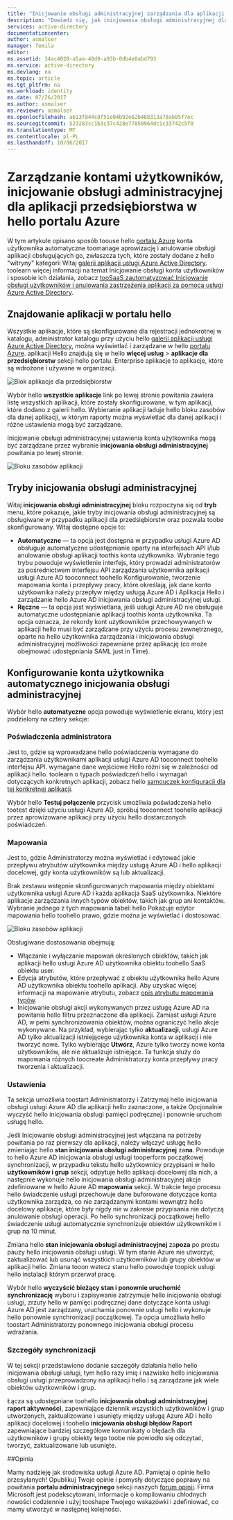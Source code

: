 ```yaml
---
title: "Inicjowanie obsługi administracyjnej zarządzania dla aplikacji przedsiębiorstwa w hello Azure Active Directory aaaUser | Dokumentacja firmy Microsoft"
description: "Dowiedz się, jak inicjowania obsługi administracyjnej dla aplikacji przedsiębiorstwa przy użyciu usługi Azure Active Directory hello konta użytkownika toomanage"
services: active-directory
documentationcenter: 
author: asmalser
manager: femila
editor: 
ms.assetid: 34ac4028-a5aa-40d9-a93b-0db4e0abd793
ms.service: active-directory
ms.devlang: na
ms.topic: article
ms.tgt_pltfrm: na
ms.workload: identity
ms.date: 07/26/2017
ms.author: asmalser
ms.reviewer: asmalser
ms.openlocfilehash: a613f844c8f51e04b92e62b488313a78ab85f7ec
ms.sourcegitcommit: 523283cc1b3c37c428e77850964dc1c33742c5f0
ms.translationtype: MT
ms.contentlocale: pl-PL
ms.lasthandoff: 10/06/2017
---
```

# <a name="managing-user-account-provisioning-for-enterprise-apps-in-hello-azure-portal"></a>Zarządzanie kontami użytkowników, inicjowanie obsługi administracyjnej dla aplikacji przedsiębiorstwa w hello portalu Azure
W tym artykule opisano sposób toouse hello [portalu Azure](https://portal.azure.com) konta użytkownika automatyczne toomanage aprowizację i anulowanie obsługi aplikacji obsługujących go, zwłaszcza tych, które zostały dodane z hello "witryny" kategorii Witaj [galerii aplikacji usługi Azure Active Directory](active-directory-appssoaccess-whatis.md#get-started-with-the-azure-ad-application-gallery). toolearn więcej informacji na temat Inicjowanie obsługi konta użytkowników i sposobie ich działania, zobacz [tooSaaS zautomatyzować Inicjowanie obsługi użytkowników i anulowania zastrzeżenia aplikacji za pomocą usługi Azure Active Directory](active-directory-saas-app-provisioning.md).

## <a name="finding-your-apps-in-hello-portal"></a>Znajdowanie aplikacji w portalu hello
Wszystkie aplikacje, które są skonfigurowane dla rejestracji jednokrotnej w katalogu, administrator katalogu przy użyciu hello [galerii aplikacji usługi Azure Active Directory](active-directory-appssoaccess-whatis.md#get-started-with-the-azure-ad-application-gallery), można wyświetlać i zarządzane w hello [portalu Azure](https://portal.azure.com). aplikacji Hello znajdują się w hello **więcej usług** &gt; **aplikacje dla przedsiębiorstw** sekcji hello portalu. Enterprise aplikacje to aplikacje, które są wdrożone i używane w organizacji.

![Blok aplikacje dla przedsiębiorstw][0]

Wybór hello **wszystkie aplikacje** link po lewej stronie powitania zawiera listę wszystkich aplikacji, które zostały skonfigurowane, w tym aplikacji, które dodano z galerii hello. Wybieranie aplikacji ładuje hello bloku zasobów dla danej aplikacji, w którym raporty można wyświetlać dla danej aplikacji i różne ustawienia mogą być zarządzane.

Inicjowanie obsługi administracyjnej ustawienia konta użytkownika mogą być zarządzane przez wybranie **inicjowania obsługi administracyjnej** powitania po lewej stronie.

![Bloku zasobów aplikacji][1]

## <a name="provisioning-modes"></a>Tryby inicjowania obsługi administracyjnej
Witaj **inicjowania obsługi administracyjnej** bloku rozpoczyna się od **tryb** menu, które pokazuje, jakie tryby inicjowania obsługi administracyjnej są obsługiwane w przypadku aplikacji dla przedsiębiorstw oraz pozwala toobe skonfigurowany. Witaj dostępne opcje to:

* **Automatyczne** — ta opcja jest dostępna w przypadku usługi Azure AD obsługuje automatyczne udostępnianie oparty na interfejsach API i/lub anulowanie obsługi aplikacji toothis konta użytkownika. Wybranie tego trybu powoduje wyświetlenie interfejs, który prowadzi administratorów za pośrednictwem interfejsu API zarządzania użytkownika aplikacji usługi Azure AD tooconnect toohello Konfigurowanie, tworzenie mapowania konta i przepływy pracy, które określają, jak dane konto użytkownika należy przepływ między usługą Azure AD i Aplikacja Hello i zarządzanie hello Azure AD inicjowania obsługi administracyjnej usługi.
* **Ręczne** — ta opcja jest wyświetlana, jeśli usługi Azure AD nie obsługuje automatyczne udostępnianie aplikacji toothis konta użytkownika. Ta opcja oznacza, że rekordy kont użytkowników przechowywanych w aplikacji hello musi być zarządzane przy użyciu procesu zewnętrznego, oparte na hello użytkownika zarządzania i inicjowania obsługi administracyjnej możliwości zapewniane przez aplikację (co może obejmować udostępniania SAML just in Time).

## <a name="configuring-automatic-user-account-provisioning"></a>Konfigurowanie konta użytkownika automatycznego inicjowania obsługi administracyjnej
Wybór hello **automatyczne** opcja powoduje wyświetlenie ekranu, który jest podzielony na cztery sekcje:

### <a name="admin-credentials"></a>Poświadczenia administratora
Jest to, gdzie są wprowadzane hello poświadczenia wymagane do zarządzania użytkownikami aplikacji usługi Azure AD tooconnect toohello interfejsu API. wymagane dane wejściowe Hello różni się w zależności od aplikacji hello. toolearn o typach poświadczeń hello i wymagań dotyczących konkretnych aplikacji, zobacz hello [samouczek konfiguracji dla tej konkretnej aplikacji](active-directory-saas-app-provisioning.md#list-of-apps-that-support-automated-user-provisioning).

Wybór hello **Testuj połączenie** przycisk umożliwia poświadczenia hello tootest dzięki użyciu usługi Azure AD, spróbuj tooconnect toohello aplikacji przez aprowizowane aplikacji przy użyciu hello dostarczonych poświadczeń.

### <a name="mappings"></a>Mapowania
Jest to, gdzie Administratorzy można wyświetlać i edytować jakie przepływu atrybutów użytkownika między usługą Azure AD i hello aplikacji docelowej, gdy konta użytkowników są lub aktualizacji.

Brak zestawu wstępnie skonfigurowanych mapowania między obiektami użytkownika usługi Azure AD i każda aplikacja SaaS użytkownika. Niektóre aplikacje zarządzania innych typów obiektów, takich jak grup ani kontaktów. Wybranie jednego z tych mapowania tabeli hello Pokazuje edytor mapowania hello toohello prawo, gdzie można je wyświetlać i dostosować.

![Bloku zasobów aplikacji][2]

Obsługiwane dostosowania obejmują:

* Włączanie i wyłączanie mapowań określonych obiektów, takich jak aplikacji hello usługi Azure AD użytkownika obiektu toohello SaaS obiektu user.
* Edycja atrybutów, które przepływać z obiektu użytkownika hello Azure AD użytkownika obiektu toohello aplikacji. Aby uzyskać więcej informacji na mapowanie atrybutu, zobacz [opis atrybutu mapowania typów](active-directory-saas-customizing-attribute-mappings.md#understanding-attribute-mapping-types).
* Inicjowanie obsługi akcji wykonywanych przez usługę Azure AD na powitania hello filtru przeznaczone dla aplikacji. Zamiast usługi Azure AD, w pełni synchronizowania obiektów, można ograniczyć hello akcje wykonywane. Na przykład, wybierając tylko **aktualizacji**, usługi Azure AD tylko aktualizacji istniejącego użytkownika konta w aplikacji i nie tworzyć nowe. Tylko wybierając **Utwórz**, Azure tylko tworzy nowe konta użytkowników, ale nie aktualizuje istniejące. Ta funkcja służy do mapowania różnych toocreate Administratorzy konta przepływy pracy tworzenia i aktualizacji.

### <a name="settings"></a>Ustawienia
Ta sekcja umożliwia toostart Administratorzy i Zatrzymaj hello inicjowania obsługi usługi Azure AD dla aplikacji hello zaznaczone, a także Opcjonalnie wyczyść hello inicjowania obsługi pamięci podręcznej i ponownie uruchom usługę hello.

Jeśli Inicjowanie obsługi administracyjnej jest włączana na potrzeby powitania po raz pierwszy dla aplikacji, należy włączyć usługę hello zmieniając hello **stan inicjowania obsługi administracyjnej** za**na**. Powoduje to hello Azure AD inicjowania obsługi usługi tooperform początkowej synchronizacji, w przypadku tekstu hello użytkownicy przypisani w hello **użytkowników i grup** sekcji, odpytuje hello aplikacji docelowej dla nich, a następnie wykonuje hello inicjowania obsługi administracyjnej akcje zdefiniowane w hello Azure AD **mapowania** sekcji. W trakcie tego procesu hello świadczenie usługi przechowuje dane buforowane dotyczące konta użytkownika zarządza, co nie zarządzanymi kontami wewnątrz hello docelowy aplikacje, które były nigdy nie w zakresie przypisania nie dotyczą anulowanie obsługi operacji. Po hello synchronizacji początkowej hello świadczenie usługi automatycznie synchronizuje obiektów użytkowników i grup na 10 minut.

Zmiana hello **stan inicjowania obsługi administracyjnej** za**poza** po prostu pauzy hello inicjowania obsługi usługi. W tym stanie Azure nie utworzyć, zaktualizować lub usunąć wszystkich użytkowników lub grupy obiektów w aplikacji hello. Zmiana tooon wstecz stanu hello powoduje toopick usługi hello instalacji którym przerwał pracę.

Wybór hello **wyczyścić bieżący stan i ponownie uruchomić synchronizację** wyboru i zapisywanie zatrzymuje hello inicjowania obsługi usługi, zrzuty hello w pamięci podręcznej dane dotyczące konta usługi Azure AD jest zarządzany, uruchamia ponownie usługi hello i wykonuje hello ponownie synchronizacji początkowej. Ta opcja umożliwia hello toostart Administratorzy ponownego inicjowania obsługi procesu wdrażania.

### <a name="synchronization-details"></a>Szczegóły synchronizacji
W tej sekcji przedstawiono dodanie szczegóły działania hello hello inicjowania obsługi usługi, tym hello razy imię i nazwisko hello inicjowania obsługi usługi przeprowadzony na aplikacji hello i są zarządzane jak wiele obiektów użytkowników i grup.

Łącza są udostępniane toohello **inicjowania obsługi administracyjnej raport aktywności**, zapewniające dziennik wszystkich użytkowników i grup utworzonych, zaktualizowane i usunięty między usługą Azure AD i hello aplikacji docelowej i toohello **inicjowania obsługi błędów Raport** zapewniające bardziej szczegółowe komunikaty o błędach dla użytkowników i grupy obiekty tego toobe nie powiodło się odczytać, tworzyć, zaktualizowane lub usunięte. 

##<a name="feedback"></a>Opinia

Mamy nadzieję jak środowiska usługi Azure AD. Pamiętaj o opinie hello przesyłanych! Opublikuj Twoje opinie i pomysły dotyczące poprawy na powitania **portalu administracyjnego** sekcji naszych [forum opinii](https://feedback.azure.com/forums/169401-azure-active-directory/category/162510-admin-portal).  Firma Microsoft jest podekscytowani, informacje o kompilowaniu chłodnych nowości codziennie i użyj tooshape Twojego wskazówki i zdefiniować, co mamy utworzyć w następnej kolejności.


[0]: ./media/active-directory-enterprise-apps-manage-provisioning/enterprise-apps-blade.PNG
[1]: ./media/active-directory-enterprise-apps-manage-provisioning/enterprise-apps-provisioning.PNG
[2]: ./media/active-directory-enterprise-apps-manage-provisioning/enterprise-apps-provisioning-mapping.PNG
